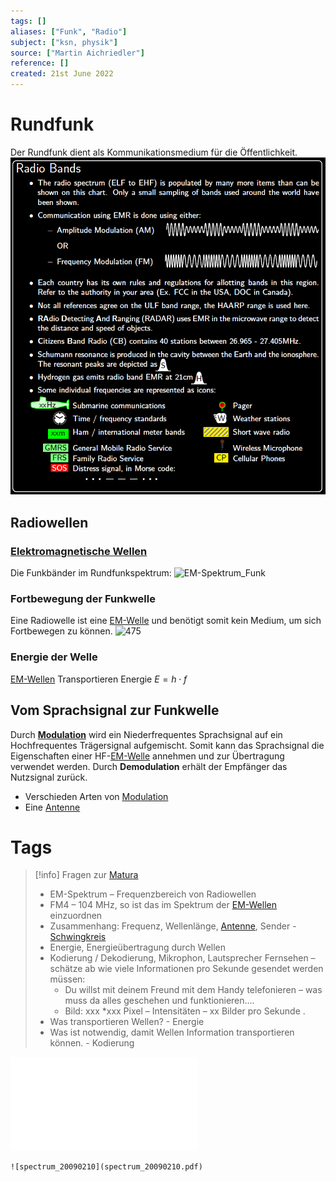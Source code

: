 ```yaml
---
tags: []
aliases: ["Funk", "Radio"]
subject: ["ksn, physik"]
source: ["Martin Aichriedler"]
reference: []
created: 21st June 2022
---
```


# Rundfunk
Der Rundfunk dient als Kommunikationsmedium für die Öffentlichkeit.
![500](../hf-technik/assets/RadioBands.png)

## Radiowellen
### [Elektromagnetische Wellen](Elektromagnetische%20Wellen.md)
Die Funkbänder im Rundfunkspektrum:
![EM-Spektrum_Funk](assets/EM-Spektrum_Funk.png)

### Fortbewegung der Funkwelle
Eine Radiowelle ist eine [EM-Welle](Elektromagnetische%20Wellen.md) und benötigt somit kein Medium, um sich Fortbewegen zu können. 
![475](Raum-Bodenwelle.png)
### Energie der Welle
[EM-Wellen](Elektromagnetische%20Wellen.md) Transportieren Energie
$E=h\cdot f$ 

## Vom Sprachsignal zur Funkwelle
Durch **[Modulation](Modulation.md)** wird ein Niederfrequentes Sprachsignal auf ein Hochfrequentes Trägersignal aufgemischt.
Somit kann das Sprachsignal die Eigenschaften einer HF-[EM-Welle](Elektromagnetische%20Wellen.md) annehmen und zur Übertragung verwendet werden. 
Durch **Demodulation** erhält der Empfänger das Nutzsignal zurück.

- Verschieden Arten von [Modulation](Modulation.md)
- Eine [Antenne](Antenne.md) 


# Tags
>[!info] Fragen zur [Matura]({MOT}%20Matura.md)
> - EM-Spektrum – Frequenzbereich von Radiowellen
>- FM4 – 104 MHz, so ist das im Spektrum der [EM-Wellen](Elektromagnetische%20Wellen.md) einzuordnen
> - Zusammenhang: Frequenz, Wellenlänge, [Antenne](Antenne.md), Sender - [Schwingkreis](Schwingkreise%5C)
> - Energie, Energieübertragung durch Wellen
> - Kodierung / Dekodierung, Mikrophon, Lautsprecher Fernsehen – schätze ab wie viele Informationen pro Sekunde gesendet werden müssen:
>	- Du willst mit deinem Freund mit dem Handy telefonieren – was muss da alles geschehen und funktionieren….
>	- Bild: xxx *xxx Pixel – Intensitäten – xx Bilder pro Sekunde .
> - Was transportieren Wellen? - Energie
> - Was ist notwendig, damit Wellen Information transportieren können. - Kodierung

![Rundfunk](assets/Rundfunk.pdf)
```
![spectrum_20090210](spectrum_20090210.pdf)